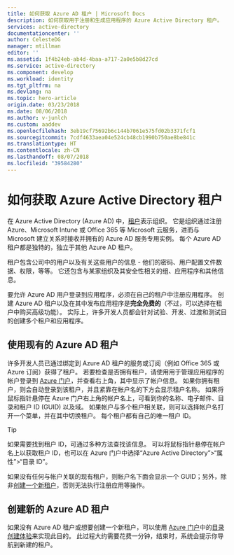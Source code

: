 ```yaml
---
title: 如何获取 Azure AD 租户 | Microsoft Docs
description: 如何获取用于注册和生成应用程序的 Azure Active Directory 租户。
services: active-directory
documentationcenter: ''
author: CelesteDG
manager: mtillman
editor: ''
ms.assetid: 1f4b24eb-ab4d-4baa-a717-2a0e5b8d27cd
ms.service: active-directory
ms.component: develop
ms.workload: identity
ms.tgt_pltfrm: na
ms.devlang: na
ms.topic: hero-article
origin.date: 03/23/2018
ms.date: 08/06/2018
ms.author: v-junlch
ms.custom: aaddev
ms.openlocfilehash: 3eb19cf75692b6c144b7061e575fd02b3371fcf1
ms.sourcegitcommit: 7cdf4633aea04e524cb48cb1990b750ae8be841c
ms.translationtype: HT
ms.contentlocale: zh-CN
ms.lasthandoff: 08/07/2018
ms.locfileid: "39584280"
---
```

# <a name="how-to-get-an-azure-active-directory-tenant"></a>如何获取 Azure Active Directory 租户

在 Azure Active Directory (Azure AD) 中，[租户](https://msdn.microsoft.com/library/azure/jj573650.aspx#Anchor_0)表示组织。 它是组织通过注册 Azure、Microsoft Intune 或 Office 365 等 Microsoft 云服务，进而与 Microsoft 建立关系时接收并拥有的 Azure AD 服务专用实例。 每个 Azure AD 租户都是独特的，独立于其他 Azure AD 租户。 

租户包含公司中的用户以及有关这些用户的信息 - 他们的密码、用户配置文件数据、权限，等等。 它还包含与某家组织及其安全性相关的组、应用程序和其他信息。

要允许 Azure AD 用户登录到应用程序，必须在自己的租户中注册应用程序。 创建 Azure AD 租户以及在其中发布应用程序是**完全免费的**（不过，可以选择在租户中购买高级功能）。 实际上，许多开发人员都会针对试验、开发、过渡和测试目的创建多个租户和应用程序。

## <a name="use-an-existing-azure-ad-tenant"></a>使用现有的 Azure AD 租户

许多开发人员已通过绑定到 Azure AD 租户的服务或订阅（例如 Office 365 或 Azure 订阅）获得了租户。 若要检查是否拥有租户，请使用用于管理应用程序的帐户登录到 [Azure 门户](https://portal.azure.cn)，并查看右上角，其中显示了帐户信息。 如果你拥有租户，则会自动登录到该租户，并且紧靠在帐户名的下方会显示租户名称。 如果将鼠标指针悬停在 Azure 门户右上角的帐户名上，可看到你的名称、电子邮件、目录和租户 ID (GUID) 以及域。 如果帐户与多个租户相关联，则可以选择帐户名打开一个菜单，并在其中切换租户。 每个租户都有自己的唯一租户 ID。

> [!TIP]
> 如果需要找到租户 ID，可通过多种方法查找该信息。 可以将鼠标指针悬停在帐户名上以获取租户 ID，也可以在 Azure 门户中选择“Azure Active Directory”>“属性”>“目录 ID”。

如果没有任何与帐户关联的现有租户，则帐户名下面会显示一个 GUID；另外，除非[创建一个新租户](#create-a-new-azure-ad-tenant)，否则无法执行注册应用等操作。

## <a name="create-a-new-azure-ad-tenant"></a>创建新的 Azure AD 租户

如果没有 Azure AD 租户或想要创建一个新租户，可以使用 [Azure 门户](https://portal.azure.cn)中的[目录创建体验](https://portal.azure.cn/#create/Microsoft.AzureActiveDirectory)来实现此目的。 此过程大约需要花费一分钟，结束时，系统会提示你导航到新建的租户。

<!--Update_Description: wording update -->